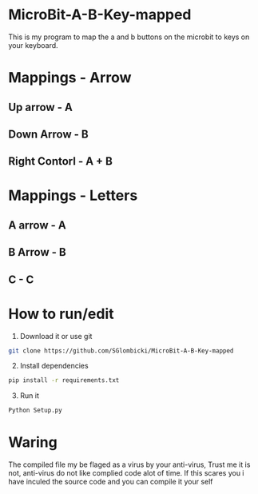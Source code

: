 # MicroBit-A-B-Key-mapped
This is my program to map the a and b buttons on the microbit to keys on your keyboard.

# Mappings - Arrow

Up arrow - A
---
Down Arrow - B
---
Right Contorl - A + B
---

# Mappings - Letters

A arrow - A
---
B Arrow - B
---
C - C
---

# How to run/edit
1. Download it or use git
``` Bash
git clone https://github.com/SGlombicki/MicroBit-A-B-Key-mapped
```
2. Install dependencies

```bash
pip install -r requirements.txt
```
3. Run it
``` Bash
Python Setup.py
```
# Waring
The compiled file my be flaged as a virus by your anti-virus, Trust me it is not, anti-virus do not like complied code alot of time. If this scares you i have inculed the source code and you can compile it your self
